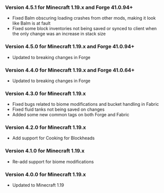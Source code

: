 ### Version 4.5.1 for Minecraft 1.19.x and Forge 41.0.94+

- Fixed Balm obscuring loading crashes from other mods, making it look like Balm is at fault
- Fixed some block inventories not being saved or synced to client when the only change was an increase in stack size

### Version 4.5.0 for Minecraft 1.19.x and Forge 41.0.94+

- Updated to breaking changes in Forge

### Version 4.4.0 for Minecraft 1.19.x and Forge 41.0.64+

- Updated to breaking changes in Forge

### Version 4.3.0 for Minecraft 1.19.x

- Fixed bugs related to biome modifications and bucket handling in Fabric
- Fixed fluid tanks not being saved on changes
- Added some new common tags on both Forge and Fabric

### Version 4.2.0 for Minecraft 1.19.x

- Add support for Cooking for Blockheads

### Version 4.1.0 for Minecraft 1.19.x

- Re-add support for biome modifications

### Version 4.0.0 for Minecraft 1.19.x

- Updated to Minecraft 1.19